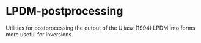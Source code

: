 # LPDM-postprocessing
Utilities for postprocessing the output of the Uliasz (1994) LPDM into forms more useful for inversions.
